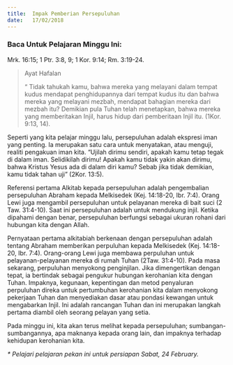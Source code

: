 ```yaml
---
title:  Impak Pemberian Persepuluhan
date:   17/02/2018
---
```


### Baca Untuk Pelajaran Minggu Ini:  
Mrk. 16:15; 1 Ptr. 3:8, 9; 1 Kor. 9:14; Rm. 3:19-24.

> <p>Ayat Hafalan</p>
> “ Tidak tahukah kamu, bahwa mereka yang melayani dalam tempat kudus mendapat penghidupannya dari tempat kudus itu dan bahwa mereka yang melayani mezbah, mendapat bahagian mereka dari mezbah itu?  Demikian pula Tuhan telah menetapkan, bahwa mereka yang memberitakan Injil, harus hidup dari pemberitaan Injil itu. (1Kor. 9:13, 14).

Seperti yang kita pelajar minggu lalu, persepuluhan adalah ekspresi iman yang penting. Ia merupakan satu cara untuk menyatakan, atau menguji, realiti pengakuan iman kita.  “Ujilah dirimu sendiri, apakah kamu tetap tegak di dalam iman.  Selidikilah dirimu!  Apakah kamu tidak yakin akan dirimu, bahwa Kristus Yesus ada di dalam diri kamu?  Sebab jika tidak demikian, kamu tidak tahan uji” (2Kor. 13:5).

Referensi pertama Alkitab kepada persepuluhan adalah pengembalian persepuluhan Abraham kepada Melkisedek (Kej. 14:18-20, Ibr. 7:4). Orang Lewi juga mengambil persepuluhan untuk pelayanan mereka di bait suci (2 Taw. 31:4-10). Saat ini persepuluhan adalah untuk mendukung injil. Ketika dipahami dengan benar, persepuluhan berfungsi sebagai ukuran rohani dari hubungan kita dengan Allah.

Pernyataan pertama alkitabiah berkenaan dengan persepuluhan adalah tentang Abraham memberikan perpuluhan kepada Melkisedek (Kej. 14:18-20, Ibr. 7:4).  Orang-orang Lewi juga membawa perpuluhan untuk pelayanan-pelayanan mereka di rumah Tuhan (2Taw. 31:4-10).  Pada masa sekarang, perpuluhan menyokong penginjilan.  Jika dimengertikan dengan tepat, ia bertindak sebagai pengukur hubungan kerohanian kita dengan Tuhan.
Impaknya, kegunaan, kepentingan dan metod penyaluran perpuluhan direka untuk pertumbuhan kerohanian kita dalam menyokong pekerjaan Tuhan dan menyediakan dasar atau pondasi kewangan untuk mengabarkan Injil.  Ini adalah rancangan Tuhan dan ini merupakan langkah pertama diambil oleh seorang pelayan yang setia.

Pada minggu ini, kita akan terus melihat kepada persepuluhan; sumbangan-sumbangannya, apa maknanya kepada orang lain, dan impaknya terhadap kehidupan kerohanian kita.

_* Pelajari pelajaran pekan ini untuk persiapan Sabat, 24 February._